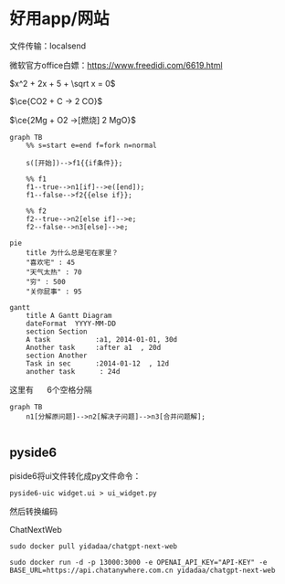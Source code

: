   


# 好用app/网站

文件传输：localsend

微软官方office白嫖：https://www.freedidi.com/6619.html







$x^2 + 2x + 5 + \sqrt x = 0$

$\ce{CO2 + C -> 2 CO}$

$\ce{2Mg + O2 ->[燃烧] 2 MgO}$


```mermaid
graph TB
	%% s=start e=end f=fork n=normal

	s([开始])-->f1{{if条件}};

	%% f1
	f1--true-->n1[if]-->e([end]);
	f1--false-->f2{{else if}};

	%% f2
	f2--true-->n2[else if]-->e;
	f2--false-->n3[else]-->e;
```
```mermaid
pie
    title 为什么总是宅在家里？
    "喜欢宅" : 45
    "天气太热" : 70
    "穷" : 500
	"关你屁事" : 95
```
```mermaid
gantt
    title A Gantt Diagram
    dateFormat  YYYY-MM-DD
    section Section
    A task           :a1, 2014-01-01, 30d
    Another task     :after a1  , 20d
    section Another
    Task in sec      :2014-01-12  , 12d
    another task      : 24d
```


这里有&nbsp;&nbsp;&nbsp;&nbsp;&nbsp;&nbsp;6个空格分隔



```mermaid
graph TB
	n1[分解原问题]-->n2[解决子问题]-->n3[合并问题解];
	
```


## pyside6

piside6将ui文件转化成py文件命令：
```
pyside6-uic widget.ui > ui_widget.py
```
然后转换编码



ChatNextWeb

```
sudo docker pull yidadaa/chatgpt-next-web

sudo docker run -d -p 13000:3000 -e OPENAI_API_KEY="API-KEY" -e BASE_URL=https://api.chatanywhere.com.cn yidadaa/chatgpt-next-web
```


